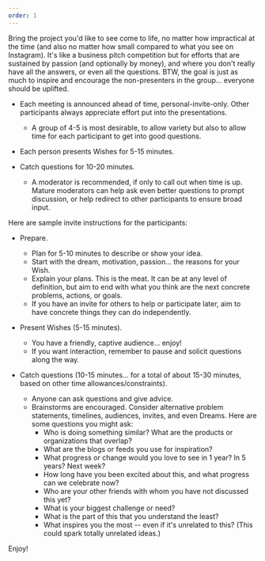 ```yaml
---
order: 1
---
```


Bring the project you'd like to see come to life, no matter how impractical at the time (and also no matter how small compared to what you see on Instagram). It's like a business pitch competition but for efforts that are sustained by passion (and optionally by money), and where you don't really have all the answers, or even all the questions. BTW, the goal is just as much to inspire and encourage the non-presenters in the group... everyone should be uplifted.

- Each meeting is announced ahead of time, personal-invite-only. Other participants always appreciate effort put into the presentations. 

  - A group of 4-5 is most desirable, to allow variety but also to allow time for each participant to get into good questions.

- Each person presents Wishes for 5-15 minutes.

- Catch questions for 10-20 minutes.

  - A moderator is recommended, if only to call out when time is up. Mature moderators can help ask even better questions to prompt discussion, or help redirect to other participants to ensure broad input.




Here are sample invite instructions for the participants:

- Prepare.
  - Plan for 5-10 minutes to describe or show your idea.
  - Start with the dream, motivation, passion... the reasons for your Wish.
  - Explain your plans. This is the meat. It can be at any level of definition, but aim to end with what you think are the next concrete problems, actions, or goals.
  - If you have an invite for others to help or participate later, aim to have concrete things they can do independently.

- Present Wishes (5-15 minutes).
  - You have a friendly, captive audience... enjoy!
  - If you want interaction, remember to pause and solicit questions along the way.

- Catch questions (10-15 minutes... for a total of about 15-30 minutes, based on other time allowances/constraints).
  - Anyone can ask questions and give advice.
  - Brainstorms are encouraged. Consider alternative problem statements, timelines, audiences, invites, and even Dreams. Here are some questions you might ask:
    - Who is doing something similar? What are the products or organizations that overlap?
    - What are the blogs or feeds you use for inspiration?
    - What progress or change would you love to see in 1 year? In 5 years? Next week?
    - How long have you been excited about this, and what progress can we celebrate now?
    - Who are your other friends with whom you have not discussed this yet?
    - What is your biggest challenge or need?
    - What is the part of this that you understand the least?
    - What inspires you the most -- even if it's unrelated to this? (This could spark totally unrelated ideas.)

Enjoy!
